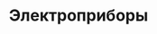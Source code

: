 ---
layout: technology.ect
href: '/kitchens/technologies/electrical-appliances'
lang: ru
title: 'Электроприборы'
importance: 7
photo: '/кухни/технологии/электроприборы/гриле-и-столешница-для-готовки.jpg'
description: 'Диалог изучает и выбирает приборы для встраивания в наши кухни: духовки, варочные панели, микроволновые печи, посудомоечные и стиральные машины, домашние роботы и другие.'
highlights:
  - 
    caption: 'Современные'
    photo: '/кухни/технологии/электроприборы/выбор-встраиваемые-духовки.png'
  - 
    caption: 'Ретро духовки'
    photo: '/кухни/технологии/электроприборы/встраиваемые-ретро-духовки.png'
  - 
    caption: 'Встраиваемые посудомоечные машины'
    photo: '/кухни/технологии/электроприборы/встраиваемые-посудомоечные-машины.png'
  - 
    caption: 'Встраиваемые столешницы'
    photo: '/кухни/технологии/электроприборы/встраиваемые-столешницы.png'
  - 
    caption: 'Встраиваемые холодильники'
    photo: '/кухни/технологии/электроприборы/выбор-встраиваемые-холодильники.png'
topics:
  -
    caption: 'Ретро духовки'
    description: 'Основные компоненты, играющие важную роль в дизайне кухни и ее функциональности'
    highlight: 'Возможность комбинировать|дверцы из дерева, металла и стекла'
    photos:
      - '/кухни/технологии/электроприборы/ретро-духовки-1.jpg'
      - '/кухни/технологии/электроприборы/ретро-духовки-2.jpg'
      - '/кухни/технологии/электроприборы/ретро-духовки-3.jpg'
  -
    caption: 'Современные духовки'
    description: 'Выбор определяют технические параметры, как безопасность, низкое потребление электричества, уровень шума, количество программ и возможных настроек, наряду с нуждой, численностью семьи, проектом кухни и требованиями к качеству.'
    photos:
      - '/кухни/технологии/электроприборы/выбор-встраиваемые-духовки.jpg'
      - '/кухни/технологии/электроприборы/современные-1.jpg'
      - '/кухни/технологии/электроприборы/современные-2.jpg'
  -
    caption: 'Встраиваемые столешницы'
    description: 'Диалог изучает и выбирает приборы для встраивания в наши кухни: духовки, варочные панели, микроволновые печи, посудомоечные и стиральные машины, холодильники и холодильные витрины, кофе машины, домашние роботы и другие.'
    highlight: 'Алюминиевые полки|которые раздвигают пространство на кухне'
    photos:
      - '/кухни/технологии/электроприборы/гриле-и-столешница-для-готовки.jpg'
      - '/кухни/технологии/электроприборы/газовую-плитку.jpg'
      - '/кухни/технологии/электроприборы/керамическая-столешница.jpg'
  -
    caption: 'Скрытые электроприборы'
    description: 'Предлагаем: Bosch, Siemens, Ariston, Gorenje, Fagor, Liebherr, Eurolux, Faber, Nardi, AEG, Electrolux и др.'
    highlight: 'Функциональное|и удобное'
    photos:
      - '/кухни/технологии/электроприборы/посудомоечной-машине.jpg'
      - '/кухни/технологии/электроприборы/стиральной-машины-1.jpg'
      - '/кухни/технологии/электроприборы/страиваемые-холодильники-1.jpg'
---